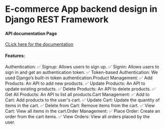 # E-commerce App backend design in Django REST Framework
#### API documentation Page

[CLick here for the documentation](https://documenter.getpostman.com/view/37901718/2sAXjF9v76)

#### Features:

Authentication:
✅ Signup: Allows users to sign up.
✅ Signin: Allows users to sign in and get an authentication token.
✅ Token-based Authentication: We used Django’s built-in token authentication.Product Management:
✅ Add Products: An API to add new products.
✅ Update Products: An API to update existing products.
✅ Delete Products: An API to delete products.
✅ Get All Products: An API to list all products.Cart Management:
✅ Add to Cart: Add products to the user's cart.
✅ Update Cart: Update the quantity of items in the cart.
✅ Delete from Cart: Remove items from the cart.
✅ View Cart: View all items in the cart.Order Management:
✅ Place Order: Create an order from the cart items.
✅ View Orders: View all orders placed by the user.
